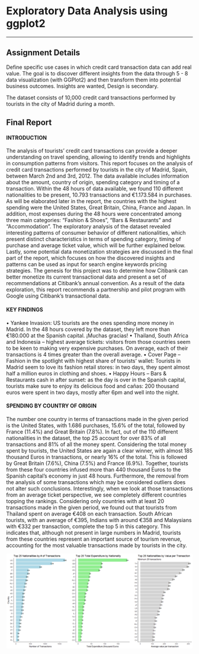 # Exploratory Data Analysis using ggplot2 #




----
## Assignment Details ##

Define specific use cases in which credit card transaction data can add real value. The goal is to discover different insights from the data through 5 - 8 data visualization (with GGPlot2) and then transform them into potential business outcomes. Insights are wanted, Design is secondary.

The dataset consists of 10,000 credit card transactions performed by tourists in the city of Madrid during a month.

## Final Report ##

#### INTRODUCTION ####

The analysis of tourists’ credit card transactions can provide a deeper understanding on travel spending, allowing to identify trends and highlights in consumption patterns from visitors. This report focuses on the analysis of credit card transactions performed by tourists in the city of Madrid, Spain, between March 2nd and 3rd, 2012. The data available includes information about the amount, country of origin, spending category and timing of a transaction.
Within the 48 hours of data available, we found 110 different nationalities to be present, 10.793 transactions and €1.173.584 in purchases. As will be elaborated later in the report, the countries with the highest spending were the United States, Great Britain, China, France and Japan. In addition, most expenses during the 48 hours were concentrated among three main categories: “Fashion & Shoes”, “Bars & Restaurants” and “Accommodation”.
The exploratory analysis of the dataset revealed interesting patterns of consumer behavior of different nationalities, which present distinct characteristics in terms of spending category, timing of purchase and average ticket value, which will be further explained below.
Lastly, some potential data monetization strategies are discussed in the final part of the report, which focuses on how the discovered insights and patterns can be used as input for search engine keywords pricing strategies. The genesis for this project was to determine how Citibank can better monetize its current transactional data and present a set of recommendations at Citibank’s annual convention. As a result of the data exploration, this report recommends a partnership and pilot program with Google using Citibank’s transactional data.

#### KEY FINDINGS ####

•	Yankee Invasion: US tourists are the ones spending more money in Madrid. In the 48 hours covered by the dataset, they left more than €180.000 at the Spanish capital. ¡Muchas gracias!
•	Thailand, South Africa and Indonesia – highest average tickets: visitors from those countries seem to be keen to making very expensive purchases. On average, each of their transactions is 4 times greater than the overall average.
•	Cover Page – Fashion in the spotlight with highest share of tourists’ wallet: Tourists in Madrid seem to love its fashion retail stores: in two days, they spent almost half a million euros in clothing and shoes.
•	Happy Hours – Bars & Restaurants cash in after sunset: as the day is over in the Spanish capital, tourists make sure to enjoy its delicious food and cañas: 200 thousand euros were spent in two days, mostly after 6pm and well into the night.

#### SPENDING BY COUNTRY OF ORIGIN ####

The number one country in terms of transactions made in the given period is the United States, with 1.686 purchases, 15.6% of the total, followed by France (11.4%) and Great Britain (7.8%). In fact, out of the 110 different nationalities in the dataset, the top 25 account for over 83% of all transactions and 81% of all the money spent. Considering the total money spent by tourists, the United States are again a clear winner, with almost 185 thousand Euros in transactions, or nearly 16% of the total. This is followed by Great Britain (7.6%), China (7.5%) and France (6.9%). Together, tourists from these four countries infused more than 440 thousand Euros to the Spanish capital’s economy in just 48 hours. Furthermore, the removal from the analysis of some transactions which may be considered outliers does not alter such conclusions. 
Interestingly, when we look at those transactions from an average ticket perspective, we see completely different countries topping the rankings. Considering only countries with at least 20 transactions made in the given period, we found out that tourists from Thailand spent on average €408 on each transaction. South African tourists, with an average of €395, Indians with around €358 and Malaysians with €332 per transaction, complete the top 5 in this category. 
This indicates that, although not present in large numbers in Madrid, tourists from these countries represent an important source of tourism revenue, accounting for the most valuable transactions made by tourists in the city.

<img src="https://github.com/Fe1ix789/MBD/blob/master/ggplot2-Project/Picture_1.png?raw=true" width=fill>





